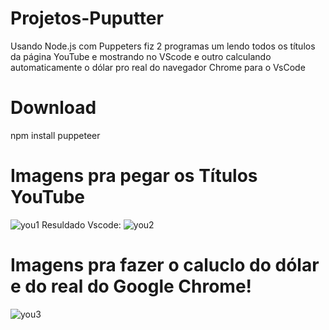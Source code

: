 # Projetos-Puputter

Usando Node.js com Puppeters fiz 2 programas um lendo todos os títulos da página YouTube e mostrando no VScode
e outro calculando automaticamente o dólar pro real do navegador Chrome para o VsCode





 # Download
npm install puppeteer  


# Imagens pra pegar os Títulos YouTube

![you1](https://github.com/FelipeXavier99/Meus-Projetos-Puppeteers/assets/127893679/7ef15429-59ec-467d-95be-ee23448ff4c3)
Resuldado Vscode:
![you2](https://github.com/FelipeXavier99/Meus-Projetos-Puppeteers/assets/127893679/b8e367a0-b1f7-4c63-8a4f-2643ddc0da28)




# Imagens pra fazer o caluclo  do dólar e do real do Google Chrome!
![you3](https://github.com/FelipeXavier99/Meus-Projetos-Puppeteers/assets/127893679/c50c5b80-8aac-4a90-aea6-c1dfd4585397)


